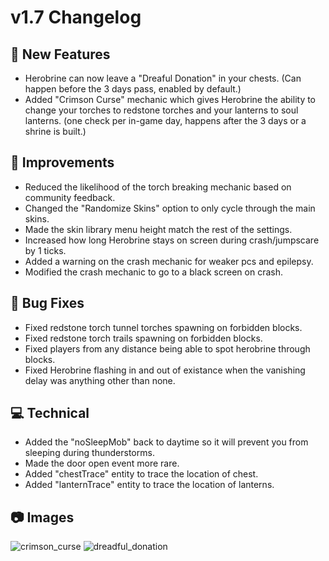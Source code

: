 # **v1.7 Changelog**

## **🚀 New Features**
- Herobrine can now leave a "Dreaful Donation" in your chests. (Can happen before the 3 days pass, enabled by default.)
- Added "Crimson Curse" mechanic which gives Herobrine the ability to change your torches to redstone torches and your lanterns to soul lanterns. (one check per in-game day, happens after the 3 days or a shrine is built.)

## **🔧 Improvements**
- Reduced the likelihood of the torch breaking mechanic based on community feedback.
- Changed the "Randomize Skins" option to only cycle through the main skins.
- Made the skin library menu height match the rest of the settings.
- Increased how long Herobrine stays on screen during crash/jumpscare by 1 ticks.
- Added a warning on the crash mechanic for weaker pcs and epilepsy.
- Modified the crash mechanic to go to a black screen on crash.

## **🐛 Bug Fixes**
- Fixed redstone torch tunnel torches spawning on forbidden blocks.
- Fixed redstone torch trails spawning on forbidden blocks.
- Fixed players from any distance being able to spot herobrine through blocks.
- Fixed Herobrine flashing in and out of existance when the vanishing delay was anything other than none.

## **💻 Technical**
- Added the "noSleepMob" back to daytime so it will prevent you from sleeping during thunderstorms.
- Made the door open event more rare.
- Added "chestTrace" entity to trace the location of chest.
- Added "lanternTrace" entity to trace the location of lanterns.

## **📷 Images** 
![crimson_curse](https://www.lunareclipse.studio/assets/img/from-the-fog/changelog-images/crimson_curse.png)
![dreadful_donation](https://www.lunareclipse.studio/assets/img/from-the-fog/changelog-images/dreadful_donation.png)
